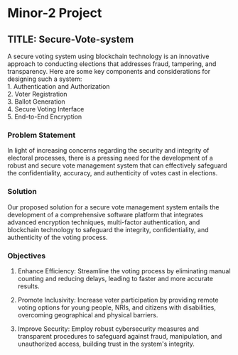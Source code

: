 # Minor-2 Project
<H2>TITLE: Secure-Vote-system</H2> 
A secure voting system using blockchain technology is an innovative approach to conducting elections that addresses fraud, tampering, and transparency. Here are some key components and considerations for designing such a system:<br>
 1.	Authentication and Authorization<br>
2.	Voter Registration<br>
3.	Ballot Generation<br>
4.	Secure Voting Interface<br>
5.	End-to-End Encryption<br>

<H3>Problem Statement</H3>
In light of increasing concerns regarding the security and integrity of electoral processes, there is a pressing need for the development of a robust and secure vote management system that can effectively safeguard the confidentiality, accuracy, and authenticity of votes cast in elections.<br>

<H3>Solution</H3>

Our proposed solution for a secure vote management system entails the development of a comprehensive software platform that integrates advanced encryption techniques, multi-factor authentication, and blockchain technology to safeguard the integrity, confidentiality, and authenticity of the voting process. <br>

<H3>Objectives</H3>

1. Enhance Efficiency: Streamline the voting process by eliminating manual counting and reducing delays, leading to faster and more accurate results. <br>

2. Promote Inclusivity: Increase voter participation by providing remote voting options for young people, NRIs, and citizens with disabilities, overcoming geographical and physical barriers.  <br>

3. Improve Security: Employ robust cybersecurity measures and transparent procedures to safeguard against fraud, manipulation, and unauthorized access, building trust in the system's integrity.  <br>

